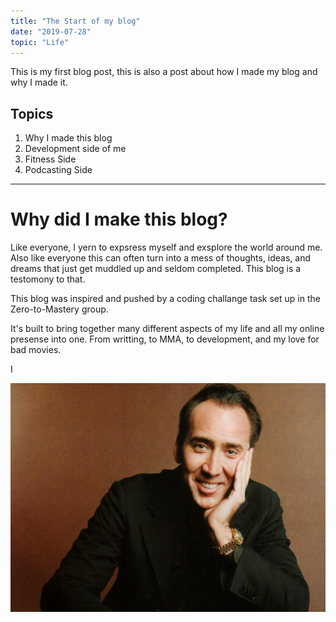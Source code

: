 ```yaml
---
title: "The Start of my blog"
date: "2019-07-28"
topic: "Life"
---
```


This is my first blog post, this is also a post about how I made my blog and why I made it.

## Topics

1. Why I made this blog
2. Development side of me
3. Fitness Side
4. Podcasting Side

---

# Why did I make this blog?

Like everyone, I yern to expsress myself and exsplore the world around me.
Also like everyone this can often turn into a mess of thoughts, ideas, and dreams that just get muddled up and seldom completed.
This blog is a testomony to that.

This blog was inspired and pushed by a coding challange task set up in the Zero-to-Mastery group.

It's built to bring together many different aspects of my life and all my online presense into one.
From writting, to MMA, to development, and my love for bad movies.

I

![Nick Cage](./nick.jpg)
